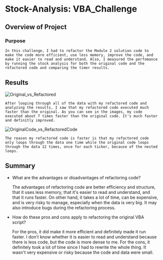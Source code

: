 # Stock-Analysis: VBA_Challenge

## Overview of Project

### Purpose

	In this challenge, I had to refactor the Module 2 solution code to make the code more efficient, use less memory, improve the code, and make it easier to read and understand. Also, I measured the perfomance by running the stock analysis for both the original code and the refactored code and comparing the timer results. 
 

## Results

![Original_vs_Refactored](https://user-images.githubusercontent.com/89308251/132075919-96f1cc9b-db9a-4f65-b3b8-eb50624cae5e.png)

	After looping through all of the data with my refactored code and analyzing the results, I saw that my refactored code executed much faster than the original. As you can see in the images, my code executed about 7 times faster than the original code. It's much faster and definitly improved. 

![OriginalCode_vs_RefactoredCode](https://user-images.githubusercontent.com/89308251/132076482-b60c268a-ed30-46d7-b4f8-308a85f2b903.png)

	The reason my refactored code is faster is that my refactored code only loops through the data one time while the original code loops through the data 12 times, once for each ticker, because of the nested loops.


## Summary

- What are the advantages or disadvantages of refactoring code?

	The advantages of refactoring code are better efficiency and structure, that it uses less memory, that it's easier to read and understand, and that it runs faster. 
On other hand, it takes a lot of time, can be expensive, and is very risky to manage, especially when the data is very big. It may also introduce bugs during the refactoring
process.   

- How do these pros and cons apply to refactoring the original VBA script?

	For the pros, it did make it more efficient and definitely made it run faster. I don't know whether it is easier to read and understand because there is less
code, but the code is more dense to me.
	For the cons, it definitely took a lot of time since I had to rewrite the whole thing. It wasn't very expensive or risky because the code and data were small.

